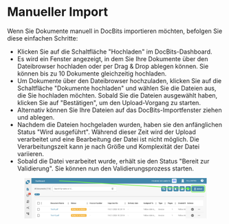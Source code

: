 # Manueller Import

Wenn Sie Dokumente manuell in DocBits importieren möchten, befolgen Sie diese einfachen Schritte:

* Klicken Sie auf die Schaltfläche "Hochladen" im DocBits-Dashboard.
* Es wird ein Fenster angezeigt, in dem Sie Ihre Dokumente über den Dateibrowser hochladen oder per Drag & Drop ablegen können. Sie können bis zu 10 Dokumente gleichzeitig hochladen.
* Um Dokumente über den Dateibrowser hochzuladen, klicken Sie auf die Schaltfläche "Dokumente hochladen" und wählen Sie die Dateien aus, die Sie hochladen möchten. Sobald Sie die Dateien ausgewählt haben, klicken Sie auf "Bestätigen", um den Upload-Vorgang zu starten.
* Alternativ können Sie Ihre Dateien auf das DocBits-Importfenster ziehen und ablegen.
* Nachdem die Dateien hochgeladen wurden, haben sie den anfänglichen Status "Wird ausgeführt". Während dieser Zeit wird der Upload verarbeitet und eine Bearbeitung der Datei ist nicht möglich. Die Verarbeitungszeit kann je nach Größe und Komplexität der Datei variieren.
* Sobald die Datei verarbeitet wurde, erhält sie den Status "Bereit zur Validierung". Sie können nun den Validierungsprozess starten.

<figure><img src="../../.gitbook/assets/manual-import1.png" alt=""><figcaption></figcaption></figure>
